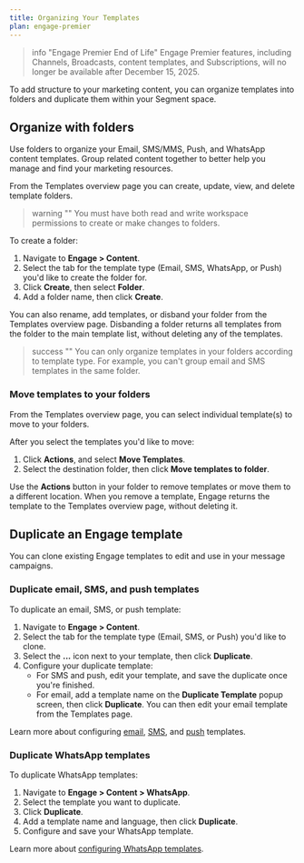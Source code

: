 ```yaml
---
title: Organizing Your Templates
plan: engage-premier
---
```

> info "Engage Premier End of Life"
> Engage Premier features, including Channels, Broadcasts, content templates, and Subscriptions, will no longer be available after December 15, 2025. 

To add structure to your marketing content, you can organize templates into folders and duplicate them within your Segment space.

## Organize with folders

Use folders to organize your Email, SMS/MMS, Push, and WhatsApp content templates. Group related content together to better help you manage and find your marketing resources.
 
From the Templates overview page you can create, update, view, and delete template folders.

> warning ""
> You must have both read and write workspace permissions to create or make changes to folders.
 

To create a folder:

1. Navigate to **Engage > Content**.
2. Select the tab for the template type (Email, SMS, WhatsApp, or Push) you'd like to create the folder for. 
3. Click **Create**, then select **Folder**.
4. Add a folder name, then click **Create**. 
 
You can also rename, add templates, or disband your folder from the Templates overview page. Disbanding a folder returns all templates from the folder to the main template list, without deleting any of the templates.

> success ""
> You can only organize templates in your folders according to template type. For example, you can't group email and SMS templates in the same folder.

### Move templates to your folders

From the Templates overview page, you can select individual template(s) to move to your folders. 

After you select the templates you'd like to move:
1. Click **Actions**, and select **Move Templates**.
2. Select the destination folder, then click **Move templates to folder**.

Use the **Actions** button in your folder to remove templates or move them to a different location. When you remove a template, Engage returns the template to the Templates overview page, without deleting it.  

## Duplicate an Engage template

You can clone existing Engage templates to edit and use in your message campaigns.

### Duplicate email, SMS, and push templates

To duplicate an email, SMS, or push template: 

1. Navigate to **Engage > Content**.
2. Select the tab for the template type (Email, SMS, or Push) you'd like to clone.
3. Select the **...** icon next to your template, then click **Duplicate**.
4. Configure your duplicate template:
    - For SMS and push, edit your template, and save the duplicate once you're finished.
    - For email, add a template name on the **Duplicate Template** popup screen, then click **Duplicate**. You can then edit your email template from the Templates page.

Learn more about configuring [email](/docs/engage/content/email/template/), [SMS](/docs/engage/content/sms/template/), and [push](/docs/engage/content/mobile-push/) templates.

### Duplicate WhatsApp templates

To duplicate WhatsApp templates:

1. Navigate to **Engage > Content > WhatsApp**. 
2. Select the template you want to duplicate.
3. Click **Duplicate**.
4. Add a template name and language, then click **Duplicate**. 
5. Configure and save your WhatsApp template.

Learn more about [configuring WhatsApp templates](/docs/engage/content/whatsapp/).